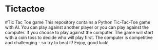 # Tictactoe
#Tic Tac Toe game
This repository contains a Python Tic-Tac-Toe game with AI.
You can play against another player or you can play against the computer.
If you choose to play against the computer.
The game will start with a coin toss to decide who will play first.
The computer is competitive and challenging - so try to beat it!
Enjoy, good luck!
